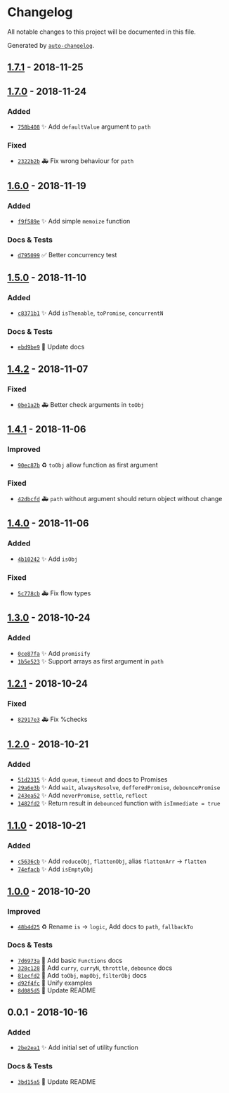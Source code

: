 # Changelog
All notable changes to this project will be documented in this file.

Generated by [`auto-changelog`](https://github.com/CookPete/auto-changelog).

## [1.7.1](https://github.com/exah/utils/compare/1.7.0...1.7.1) - 2018-11-25

## [1.7.0](https://github.com/exah/utils/compare/1.6.0...1.7.0) - 2018-11-24

### Added

- [`758b408`](https://github.com/exah/utils/commit/758b408415cb238ec916c84e0e750df1f476b418) ✨ Add `defaultValue` argument to `path`

### Fixed

- [`2322b2b`](https://github.com/exah/utils/commit/2322b2b1bcbdee04ede8c86af41e5d44c7b8d038) 🚑 Fix wrong behaviour for `path`

## [1.6.0](https://github.com/exah/utils/compare/1.5.0...1.6.0) - 2018-11-19

### Added

- [`f9f589e`](https://github.com/exah/utils/commit/f9f589e03647a75626547e575e432d844502a219) ✨ Add simple `memoize` function

### Docs & Tests

- [`d795099`](https://github.com/exah/utils/commit/d7950996d00d096f8732e1e75ec80f049b810491) ✅ Better concurrency test

## [1.5.0](https://github.com/exah/utils/compare/1.4.2...1.5.0) - 2018-11-10

### Added

- [`c8371b1`](https://github.com/exah/utils/commit/c8371b16cdef3f9c369d15575c387cdcd61f8236) ✨ Add `isThenable`, `toPromise`, `concurrentN`

### Docs & Tests

- [`ebd9be9`](https://github.com/exah/utils/commit/ebd9be9b90a85b7bd7c661c92542087bc7a657d0) 📝 Update docs

## [1.4.2](https://github.com/exah/utils/compare/1.4.1...1.4.2) - 2018-11-07

### Fixed

- [`0be1a2b`](https://github.com/exah/utils/commit/0be1a2bcafc4bc0c2e29da8fa5febab7b15b7194) 🚑 Better check arguments in `toObj`

## [1.4.1](https://github.com/exah/utils/compare/1.4.0...1.4.1) - 2018-11-06

### Improved

- [`90ec87b`](https://github.com/exah/utils/commit/90ec87bc84ac4806d0498d33dfccb6f690a5baab) ♻️ `toObj` allow function as first argument

### Fixed

- [`42dbcfd`](https://github.com/exah/utils/commit/42dbcfdf125fee14c09e3b065d61bf96bfc6e1f4) 🚑 `path` without argument should return object without change

## [1.4.0](https://github.com/exah/utils/compare/1.3.0...1.4.0) - 2018-11-06

### Added

- [`4b10242`](https://github.com/exah/utils/commit/4b10242af9f6c8e39a21efdab55859e219866dd8) ✨ Add `isObj`

### Fixed

- [`5c778cb`](https://github.com/exah/utils/commit/5c778cb89358560604bb5cfa290f89386fc20651) 🚑 Fix flow types

## [1.3.0](https://github.com/exah/utils/compare/1.2.1...1.3.0) - 2018-10-24

### Added

- [`0ce87fa`](https://github.com/exah/utils/commit/0ce87fa0ba8cb73b55de47f2e8ff3c76b6737b8c) ✨ Add `promisify`
- [`1b5e523`](https://github.com/exah/utils/commit/1b5e523f7566176b32c05eef2204481025260c44) ✨ Support arrays as first argument in `path`

## [1.2.1](https://github.com/exah/utils/compare/1.2.0...1.2.1) - 2018-10-24

### Fixed

- [`82917e3`](https://github.com/exah/utils/commit/82917e3780844c20b91c70a49c30efec48a93366) 🚑 Fix %checks

## [1.2.0](https://github.com/exah/utils/compare/1.1.0...1.2.0) - 2018-10-21

### Added

- [`51d2315`](https://github.com/exah/utils/commit/51d2315fe23d0626227015aa7e141db071a015a3) ✨ Add `queue`, `timeout` and docs to Promises
- [`29a6e3b`](https://github.com/exah/utils/commit/29a6e3bba855f9ad273738f4eaf083b191aeba3f) ✨ Add `wait`, `alwaysResolve`, `defferedPromise`, `debouncePromise`
- [`243ea52`](https://github.com/exah/utils/commit/243ea52f262373bf9a732066b43ef46448a130f7) ✨ Add `neverPromise`, `settle`, `reflect`
- [`1482fd2`](https://github.com/exah/utils/commit/1482fd212d77eeca69ca7a576f62538b5daa891b) ✨ Return result in `debounced` function with `isImmediate = true`

## [1.1.0](https://github.com/exah/utils/compare/1.0.0...1.1.0) - 2018-10-21

### Added

- [`c5636cb`](https://github.com/exah/utils/commit/c5636cb112c5822b404e693fc760896e116e9854) ✨ Add `reduceObj`, `flattenObj`, alias `flattenArr` → `flatten`
- [`74efacb`](https://github.com/exah/utils/commit/74efacbcdb24265e7cf5423c0a2997692684aaf3) ✨ Add `isEmptyObj`

## [1.0.0](https://github.com/exah/utils/compare/0.0.1...1.0.0) - 2018-10-20

### Improved

- [`48b4d25`](https://github.com/exah/utils/commit/48b4d259e10ad97c3e5315219fa59eb60fad0449) ♻️ Rename `is` → `logic`, Add docs to `path`, `fallbackTo`

### Docs & Tests

- [`7d6973a`](https://github.com/exah/utils/commit/7d6973a3355ab3206fb614088e516c2c36541e2e) 📝 Add basic `Functions` docs
- [`328c128`](https://github.com/exah/utils/commit/328c1282e519f29de8bf28193cce3d19ea630969) 📝 Add `curry`, `curryN`, `throttle`, `debounce` docs
- [`81ecfd2`](https://github.com/exah/utils/commit/81ecfd26a214fe65f08363688d41fcc10a2a0b82) 📝 Add `toObj`, `mapObj`, `filterObj` docs
- [`d92f4fc`](https://github.com/exah/utils/commit/d92f4fc44f436b0d9ba5a88204b5854976364990) 📝 Unify examples
- [`8d085d5`](https://github.com/exah/utils/commit/8d085d54c30ec8bb138f675085bc930c640f7cec) 📝 Update README

## 0.0.1 - 2018-10-16

### Added

- [`2be2ea1`](https://github.com/exah/utils/commit/2be2ea1888b8f32ca53a8f125fbe1d7aaee2c6ea) ✨ Add initial set of utility function

### Docs & Tests

- [`3bd15a5`](https://github.com/exah/utils/commit/3bd15a58f67688e47f5686ea5d32c8b34badd46e) 📝 Update README

